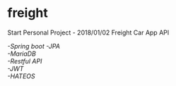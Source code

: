 # freight
Start Personal Project - 2018/01/02
Freight Car App API  

*-Spring boot*
*-JPA*  
*-MariaDB*  
*-Restful API*  
*-JWT*  
*-HATEOS*  


